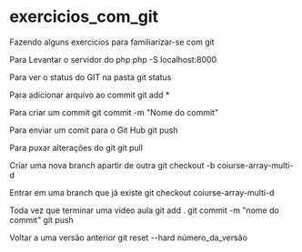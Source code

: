 # exercicios_com_git
Fazendo alguns exercicios para familiarizar-se com git

Para Levantar o servidor do php
php -S localhost:8000

Para ver o status do GIT na pasta
git status

Para adicionar arquivo ao commit
git add *

Para criar um commit
git commit -m "Nome do commit"

Para enviar um comit para o Git Hub
git push

Para puxar alterações do git
git pull

Criar uma nova branch apartir de outra
git checkout -b coiurse-array-multi-d

Entrar em uma branch que já existe
git checkout coiurse-array-multi-d

Toda vez que terminar uma video aula
git add . git commit -m "nome do commit" git push

Voltar a uma versão anterior
git reset --hard número_da_versão

